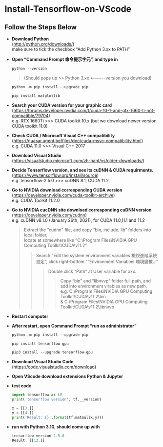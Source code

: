 # Install-Tensorflow-on-VScode
## Follow the Steps Below

- **Download Python**  
(http://python.org/downloads/)  
make sure to tick the checkbox “Add Python 3.xx to PATH”  

- **Open “Command Prompt 命令提示字元”, and type in**
    
    ```python
    python --version
    ```
    >(Should pops up >> Python 3.xx <-----version you download)
    
    ```python
    python -m pip install --upgrade pip
    ```
    
    ```python
    pip install matplotlib
    ```
    
- **Search your CUDA version for your graphic card**  
(https://forums.developer.nvidia.com/t/cuda-10-1-and-gtx-1660-ti-not-compatible/79704)  
e.g. RTX 1660Ti >>> CUDA toolkit 10.x 
(but we download newer version CUDA toolkit 11.0) 

- **Check CUDA / Microsoft Visual C++ compatibility**  
(https://quasar.ugent.be/files/doc/cuda-msvc-compatibility.html)   
e.g. CUDA 11.0 >>> Visual C++ 2017

- **Download Visual Studio**  
(https://visualstudio.microsoft.com/zh-hant/vs/older-downloads/)

- **Decide Tensorflow version, and see its cuDNN & CUDA requirments.**  
(https://www.tensorflow.org/install/source)  
e.g. tensorflow-2.5.0 >>> cuDNN 8.1, CUDA 11.2

- **Go to NVIDIA download corresponding CUDA version**  
(https://developer.nvidia.com/cuda-toolkit-archive)  
e.g. CUDA Toolkit 11.2.0

- **Go to NVIDIA cucDNN site download corresponding cuDNN version**  
(https://developer.nvidia.com/cudnn)  
e.g. cuDNN v8.1.0 (January 26th, 2021), for CUDA 11.0,11.1 and 11.2

    >Extract the “cudnn" file, and copy “bin, include, lib” folders into local folder,   
    locate at somewhere like “C:\Program Files\NVIDIA GPU Computing Toolkit\CUDA\v11.2”. 
    >>Search “Edit the system environment variables 檢視進階系統設定”, click right-bottom “”Environment Variables 環境變數..."  
    >>>Double click “Path” at User variable for xxx.  
    >>>>Copy “bin” and “libnvvp” folder full path, and add into environment virables as new path.  
    e.g. C:\Program Files\NVIDIA GPU Computing Toolkit\CUDA\v11.2\bin  
    & C:\Program Files\NVIDIA GPU Computing Toolkit\CUDA\v11.2\libnvvp
- **Restart computer**
- **After restart, open Command Prompt “run as administrator”**
    
    ```python
    python -m pip install --upgrade pip
    ```
    
    ```python
    pip install tensorflow-gpu
    ```
    
    ```python
    pip3 install --upgrade tensorflow-gpu
    ```
    
- **Download Visual Studio Code**  
(https://code.visualstudio.com/download)  
- **Open VScode download extensions Python & Jupyter**
- **test code**
    
    ```python
    import tensorflow as tf
    print('tensorflow version', tf.__version)
    
    x = [[3.]]
    y = [[4.]]
    print('Result: {}'.format(tf.matmul(x,y)))
    ```
    
- **run with Python 3.10, should come up with**
    
    ```python
    tensorflow version 2.5.0
    Result: [[12.]]
    ```
